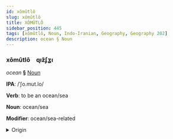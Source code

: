 ```yaml
---
id: xômûtlô
slug: xômûtlô
title: XÔMÛTLÔ
sidebar_position: 445
tags: [xômûtlô, Noun, Indo-Iranian, Geography, Geography 202]
description: ocean § Noun
---
```


### xômûtlô&emsp;<span kind="abugida">ɋıƶ̆ʄʓı</span>

*ocean* **§** [Noun](../../tags/Noun)

**IPA**: /ˈʃo.mut.lo/

**Verb**: to be an ocean/sea

**Noun**: ocean/sea

**Modifier**: ocean/sea-related

<details>
    <summary>Origin</summary>
    Bengali সমুদ্র śomudro /ʃo.mud.ro/<br/>
    <em>Indo-Iranian Language Family</em>
</details>